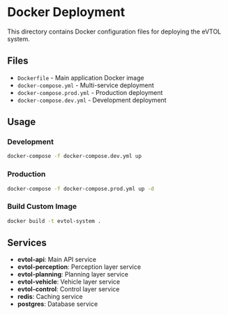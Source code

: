 # Docker Deployment

This directory contains Docker configuration files for deploying the eVTOL system.

## Files
- `Dockerfile` - Main application Docker image
- `docker-compose.yml` - Multi-service deployment
- `docker-compose.prod.yml` - Production deployment
- `docker-compose.dev.yml` - Development deployment

## Usage

### Development
```bash
docker-compose -f docker-compose.dev.yml up
```

### Production
```bash
docker-compose -f docker-compose.prod.yml up -d
```

### Build Custom Image
```bash
docker build -t evtol-system .
```

## Services
- **evtol-api**: Main API service
- **evtol-perception**: Perception layer service
- **evtol-planning**: Planning layer service
- **evtol-vehicle**: Vehicle layer service
- **evtol-control**: Control layer service
- **redis**: Caching service
- **postgres**: Database service


